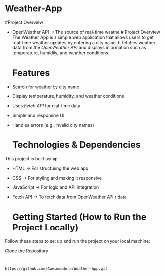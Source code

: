 # Weather-App

#Project Overview  
* OpenWeather API → The source of real-time weathe # Project Overview
The Weather App is a simple web application that allows users to get real-time weather updates by entering a city name. 
It fetches weather data from the *OpenWeather API* and displays information such as temperature, humidity, and weather conditions.  

  # Features
* Search for weather by city name  
* Display temperature, humidity, and weather conditions  
* Uses *Fetch API* for real-time data  
* Simple and responsive UI  
* Handles errors (e.g., invalid city names)  

  # Technologies & Dependencies
This project is built using:  
* HTML → For structuring the web app  
* CSS  → For styling and making it responsive  
* JavaScript → For logic and API integration  
* Fetch API → To fetch data from OpenWeather API  r data  

    # Getting Started (How to Run the Project Locally)
Follow these steps to set up and run the project on your local machine:  

 Clone the Repository
```bash and cd Weather-App


https://github.com/Awesomedora/Weather-App.git
